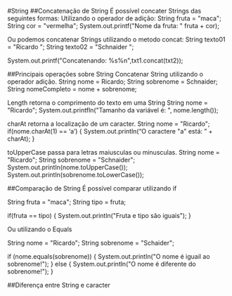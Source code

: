 #String
##Concatenação de String
É possível concater Strings das seguintes formas:
Utilizando o operador de adição:
String fruta = "maca";
String cor = "vermelha";
System.out.printf("Nome da fruta: " fruta + cor);

Ou podemos concatenar Strings utilizando o metodo concat:
String texto01 = "Ricardo ";
String texto02 = "Schnaider ";

System.out.printf("Concatenando: %s%n",txt1.concat(txt2));

##Principais operações sobre String
Concatenar String utilizando o operador adição.
String nome = Ricardo;
String sobrenome = Schnaider;
String nomeCompleto = nome + sobrenome;

Length retorna o comprimento do texto em uma String
String nome = "Ricardo";
System.out.printfln("Tamanho da variável é: ", nome.length());

charAt retorna a localização de um caracter.
String nome = "Ricardo";
if(nome.charAt(1) == ‘a’) {
    System.out.println(“O caractere "a" está: ” + charAt);
}

toUpperCase passa para letras maiusculas ou minusculas.
String nome = "Ricardo";
String sobrenome = "Schnaider";
System.out.println(nome.toUpperCase());
System.out.println(sobrenome.toLowerCase());


##Comparação de String
É possível comparar utilizando if

String fruta = "maca";
String tipo = fruta;

if(fruta == tipo) {
    System.out.println("Fruta e tipo são iguais");
}

Ou utilizando o Equals

String nome = "Ricardo";
String sobrenome = "Schaider";

if (nome.equals(sobrenome)) {
    System.out.println("O nome é iguail ao sobrenome!");
} else {
    System.out.println("O nome é diferente do sobrenome!");
}

##Diferença entre String e caracter

